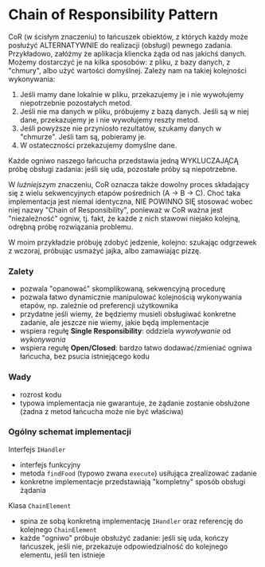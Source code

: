 # Chain of Responsibility Pattern

CoR (w ścisłym znaczeniu) to łańcuszek obiektów, z których każdy może posłużyć ALTERNATYWNIE do realizacji (obsługi)
pewnego zadania. Przykładowo, załóżmy że aplikacja kliencka żąda od nas jakichś danych. Możemy dostarczyć je na kilka
sposobów: z pliku, z bazy danych, z "chmury", albo użyć wartości domyślnej. Zależy nam na takiej kolejności wykonywania:

1. Jeśli mamy dane lokalnie w pliku, przekazujemy je i nie wywołujemy niepotrzebnie pozostałych metod.
2. Jeśli nie ma danych w pliku, próbujemy z bazą danych. Jeśli są w niej dane, przekazujemy je i nie wywołujemy reszty
   metod.
3. Jeśli powyższe nie przyniosło rezultatów, szukamy danych w "chmurze". Jeśli tam są, pobieramy je.
4. W ostateczności przekazujemy domyślne dane.

Każde ogniwo naszego łańcucha przedstawia jedną WYKLUCZAJĄCĄ próbę obsługi zadania: jeśli się uda, pozostałe próby są
niepotrzebne.

W _luźniejszym_ znaczeniu, CoR oznacza także dowolny proces składający się z wielu sekwencyjnych etapów pośrednich (A -> B -> C). Choć
taka implementacja jest niemal identyczna, NIE POWINNO SIĘ stosować wobec niej nazwy "Chain of Responsibility", ponieważ
w CoR ważna jest "niezależność" ogniw, tj. fakt, że każde z nich stawowi niejako kolejną, odrębną próbę rozwiązania
problemu.

W moim przykładzie próbuję zdobyć jedzenie, kolejno: szukając odgrzewek z wczoraj, próbując usmażyć jajka, albo
zamawiając pizzę.

### Zalety

- pozwala "opanować" skomplikowaną, sekwencyjną procedurę
- pozwala łatwo dynamicznie manipulować kolejnością wykonywania etapów, np. zależnie od preferencji użytkownika
- przydatne jeśli wiemy, że będziemy musieli obsługiwać konkretne zadanie, ale jeszcze nie wiemy, jakie będą
  implementacje
- wspiera regułę **Single Responsibility**: oddziela _wywoływanie_ od _wykonywania_
- wspiera regułę **Open/Closed**: bardzo łatwo dodawać/zmieniać ogniwa łańcucha, bez psucia istniejącego kodu

### Wady

- rozrost kodu
- typowa implementacja nie gwarantuje, że żądanie zostanie obsłużone (żadna z metod łańcucha może nie być właściwa)

### Ogólny schemat implementacji

Interfejs `IHandler`

- interfejs funkcyjny
- metoda `findFood` (typowo zwana `execute`) usiłująca zrealizować zadanie
- konkretne implementacje przedstawiają "kompletny" sposób obsługi żądania

Klasa `ChainElement`

- spina ze sobą konkretną implementację `IHandler` oraz referencję do kolejnego `ChainElement`
- każde "ogniwo" próbuje obsłużyć zadanie: jeśli się uda, kończy łańcuszek, jeśli nie, przekazuje odpowiedzialność do
  kolejnego elementu, jeśli ten istnieje
